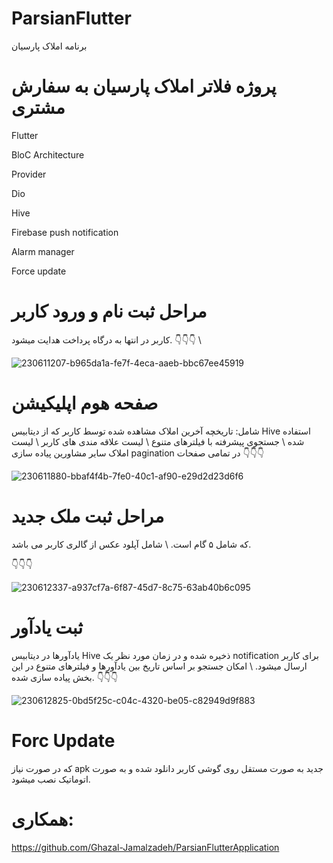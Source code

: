 # ParsianFlutter
برنامه املاک پارسیان
# پروژه فلاتر املاک پارسیان به سفارش مشتری
Flutter

BloC Architecture

Provider

Dio

Hive

Firebase push notification

Alarm manager

Force update


# مراحل ثبت نام و ورود کاربر
کاربر در انتها به درگاه پرداخت هدایت میشود. 
👇👇👇 \

![230611207-b965da1a-fe7f-4eca-aaeb-bbc67ee45919](https://github.com/OkaykOrhmn/ParsianFlutter/assets/106100553/e3e61a97-b5e6-4643-adf5-7f0001ebc421)



# صفحه هوم اپلیکیشن
شامل:
تاریخچه آخرین املاک مشاهده شده توسط کاربر که از دیتابیس Hive استفاده شده \ جستجوی پیشرفته با فیلترهای متنوع \ لیست علاقه مندی های کاربر \ لیست املاک سایر مشاورین
پیاده سازی pagination در تمامی صفحات 
 👇👇👇 
 
![230611880-bbaf4f4b-7fe0-40c1-af90-e29d2d23d6f6](https://github.com/OkaykOrhmn/ParsianFlutter/assets/106100553/d96e8e04-a241-4aab-8c18-b215e18dc3ed)


 # مراحل ثبت ملک جدید
 که شامل ۵ گام است. \ شامل آپلود عکس از گالری کاربر می باشد.

👇👇👇

![230612337-a937cf7a-6f87-45d7-8c75-63ab40b6c095](https://github.com/OkaykOrhmn/ParsianFlutter/assets/106100553/4a311dbe-a6a0-4b9b-9de4-fd028d212b2c)


# ثبت یادآور
یادآورها در دیتابیس Hive ذخیره شده و در زمان مورد نظر یک notification برای کاربر ارسال میشود. \ امکان جستجو بر اساس تاریخ بین یادآورها و فیلترهای متنوع در این بخش پیاده سازی شده.
👇👇👇

![230612825-0bd5f25c-c04c-4320-be05-c82949d9f883](https://github.com/OkaykOrhmn/ParsianFlutter/assets/106100553/6c19ff92-1d58-4596-a99a-f9e4c1299763)


# Forc Update
که در صورت نیاز apk جدید به صورت مستقل روی گوشی کاربر دانلود شده و به صورت اتوماتیک نصب میشود.

# همکاری:
https://github.com/Ghazal-Jamalzadeh/ParsianFlutterApplication


